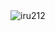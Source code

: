 <img src="https://github-profile-summary-cards.vercel.app/api/cards/profile-details?username=IRU212&theme=dracula" alt="iru212" />
